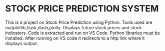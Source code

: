 # STOCK PRICE PREDICTION SYSTEM
This is a project on Stock Price Prediction using Python.
Tools used are matplotlib,flask,dash,plotly.
Displays future stock prices and stock indicators.
Code is extracted and run on VS Code.
Python libraries must be installed.
After running on VS code it redirects to a http link where it displays output.
